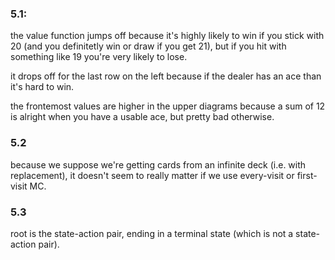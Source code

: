 ### 5.1:

the value function jumps off because it's highly likely to win if you stick with 20 (and you definitetly win or draw if you get 21), but if you hit with something like 19 you're very likely to lose.

it drops off for the last row on the left because if the dealer has an ace than it's hard to win.

the frontemost values are higher in the upper diagrams because a sum of 12 is alright when you have a usable ace, but pretty bad otherwise.

### 5.2

because we suppose we're getting cards from an infinite deck (i.e. with replacement), it doesn't seem to really matter if we use every-visit or first-visit MC.

### 5.3

root is the state-action pair, ending in a terminal state (which is not a state-action pair).
